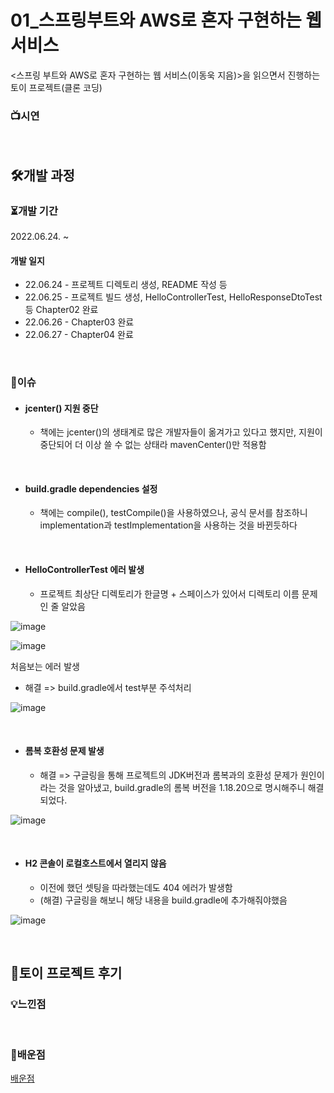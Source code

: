 # 01_스프링부트와 AWS로 혼자 구현하는 웹 서비스

<스프링 부트와 AWS로 혼자 구현하는 웹 서비스(이동욱 지음)>을 읽으면서 진행하는 토이 프로젝트(클론 코딩)

### 📺시연

<br>

## 🛠개발 과정

### ⏳개발 기간

2022.06.24. ~

#### 개발 일지

- 22.06.24 - 프로젝트 디렉토리 생성, README 작성 등
- 22.06.25 - 프로젝트 빌드 생성, HelloControllerTest, HelloResponseDtoTest 등 Chapter02 완료
- 22.06.26 - Chapter03 완료
- 22.06.27 - Chapter04 완료

<br>

### 🧨이슈

- #### jcenter() 지원 중단
  
  - 책에는 jcenter()의 생태계로 많은 개발자들이 옮겨가고 있다고 했지만, 지원이 중단되어 더 이상 쓸 수 없는 상태라 mavenCenter()만 적용함

<br>

- #### build.gradle dependencies 설정
  
  - 책에는 compile(), testCompile()을 사용하였으나, 공식 문서를 참조하니 implementation과 testImplementation을 사용하는 것을 바뀐듯하다

<br>

- #### HelloControllerTest 에러 발생

  - 프로젝트 최상단 디렉토리가 한글명 + 스페이스가 있어서 디렉토리 이름 문제인 줄 알았음


![image](https://user-images.githubusercontent.com/93081720/175773640-540d0704-d608-4a2e-8b5c-4e629f67c1ee.png)

![image](https://user-images.githubusercontent.com/93081720/175773895-f3f3bdbb-d208-47f4-9777-aa2a5f289a99.png)

처음보는 에러 발생

- 해결 => build.gradle에서 test부분 주석처리

![image](https://user-images.githubusercontent.com/93081720/175774316-efc22a45-9905-4c70-9a88-d181a8a36386.png)

<br>

- #### 롬복 호환성 문제 발생

  - 해결 => 구글링을 통해 프로젝트의 JDK버전과 롬복과의 호환성 문제가 원인이라는 것을 알아냈고, build.gradle의 롬복 버전을 1.18.20으로 명시해주니 해결되었다.

![image](https://user-images.githubusercontent.com/93081720/175774938-6cdc3585-e689-4d9a-903d-984cfe240840.png)

<br>

- #### H2 콘솔이 로컬호스트에서 열리지 않음

  - 이전에 했던 셋팅을 따라했는데도 404 에러가 발생함
  - (해결) 구글링을 해보니 해당 내용을 build.gradle에 추가해줘야했음

![image](https://user-images.githubusercontent.com/93081720/175800610-de107dcd-f68b-464d-b9ca-fcb31a96b044.png)

<br>

## 🤔토이 프로젝트 후기

### 💡느낀점

<br>

### 🧠배운점

[배운점](https://github.com/siwon-park/Toy_Projects/blob/master/01_SpringBoot_with_AWS/%EB%B0%B0%EC%9A%B4%EC%A0%90.md)

<br>

